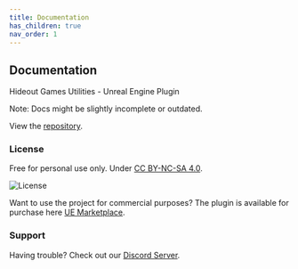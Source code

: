 ```yaml
---
title: Documentation
has_children: true
nav_order: 1
---
```


## Documentation

Hideout Games Utilities - Unreal Engine Plugin

Note: Docs might be slightly incomplete or outdated.

View the [repository](https://github.com/PrestigeBR/HGUtilities).

### License

Free for personal use only. Under [CC BY-NC-SA 4.0](https://github.com/PrestigeBR/HGUtilities/LICENSE.md).

<img src="https://licensebuttons.net/l/by-nc-sa/4.0/88x31.png" alt="License"/>

Want to use the project for commercial purposes?
The plugin is available for purchase here [UE Marketplace](https://github.com/PrestigeBR/HGUtilities/LICENSE.md).

### Support

Having trouble? Check out our [Discord Server](http://hideout.no).
